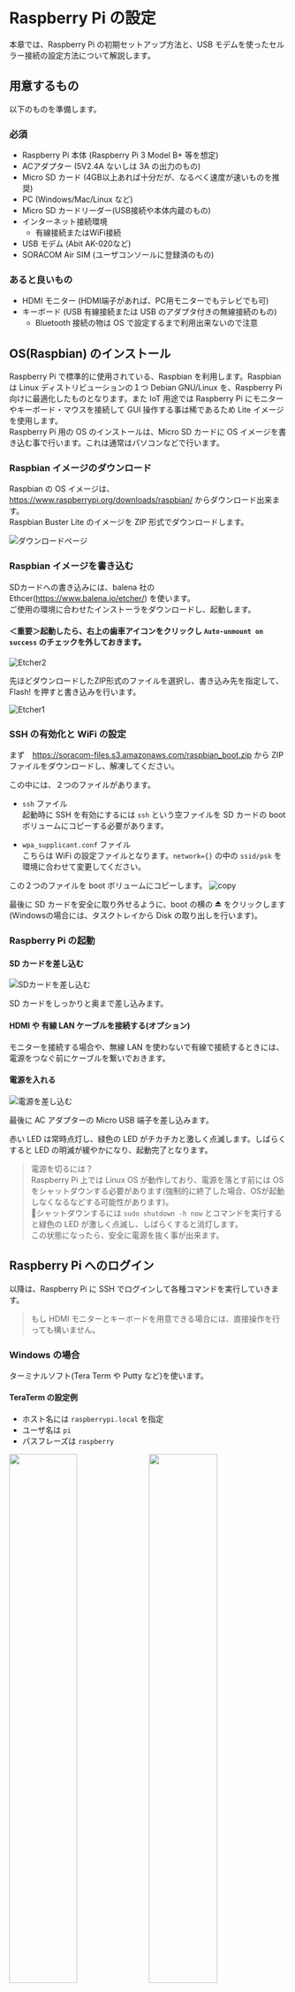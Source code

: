 # Raspberry Pi の設定
本章では、Raspberry Pi の初期セットアップ方法と、USB モデムを使ったセルラー接続の設定方法について解説します。

## 用意するもの
以下のものを準備します。

### 必須
- Raspberry Pi 本体 (Raspberry Pi 3 Model B+ 等を想定)
- ACアダプター (5V2.4A ないしは 3A の出力のもの)
- Micro SD カード (4GB以上あれば十分だが、なるべく速度が速いものを推奨)
- PC (Windows/Mac/Linux など)
- Micro SD カードリーダー(USB接続や本体内蔵のもの)
- インターネット接続環境
    - 有線接続またはWiFi接続
- USB モデム (Abit AK-020など)
- SORACOM Air SIM (ユーザコンソールに登録済のもの)

### あると良いもの
- HDMI モニター (HDMI端子があれば、PC用モニターでもテレビでも可)
- キーボード (USB 有線接続または USB のアダプタ付きの無線接続のもの)
    - Bluetooth 接続の物は OS で設定するまで利用出来ないので注意

## <a name="INSTALL">OS(Raspbian) のインストール</a>
Raspberry Pi で標準的に使用されている、Raspbian を利用します。Raspbian は Linux ディストリビューションの１つ Debian GNU/Linux を、Raspberry Pi 向けに最適化したものとなります。また IoT 用途では Raspberry Pi にモニターやキーボード・マウスを接続して GUI 操作する事は稀であるため Lite イメージを使用します。  
Raspberry Pi 用の OS のインストールは、Micro SD カードに OS イメージを書き込む事で行います。これは通常はパソコンなどで行います。

### Raspbian イメージのダウンロード
Raspbian の OS イメージは、https://www.raspberrypi.org/downloads/raspbian/ からダウンロード出来ます。  
Raspbian Buster Lite のイメージを ZIP 形式でダウンロードします。

![ダウンロードページ](img/raspbian1.png)

### Raspbian イメージを書き込む
SDカードへの書き込みには、balena 社の Ethcer(https://www.balena.io/etcher/) を使います。  
ご使用の環境に合わせたインストーラをダウンロードし、起動します。  

#### ＜重要＞起動したら、右上の歯車アイコンをクリックし `Auto-unmount on success` のチェックを外しておきます。

![Etcher2](img/etcher2.png)

先ほどダウンロードしたZIP形式のファイルを選択し、書き込み先を指定して、Flash! を押すと書き込みを行います。

![Etcher1](img/etcher1.png)

### SSH の有効化と WiFi の設定
まず　https://soracom-files.s3.amazonaws.com/raspbian_boot.zip から ZIP ファイルをダウンロードし、解凍してください。

この中には、２つのファイルがあります。

- `ssh` ファイル  
起動時に SSH を有効にするには `ssh` という空ファイルを SD カードの boot ボリュームにコピーする必要があります。

- `wpa_supplicant.conf` ファイル  
こちらは WiFi の設定ファイルとなります。`network={}` の中の `ssid/psk` を環境に合わせて変更してください。  

この２つのファイルを boot ボリュームにコピーします。
![copy](img/copy.png)

最後に SD カードを安全に取り外せるように、boot の横の ⏏ をクリックします(Windowsの場合には、タスクトレイから Disk の取り出しを行います)。

### Raspberry Pi の起動
#### SD カードを差し込む  
![SDカードを差し込む](img/raspi-1.jpg)

SD カードをしっかりと奥まで差し込みます。

#### HDMI や 有線 LAN ケーブルを接続する(オプション)
モニターを接続する場合や、無線 LAN を使わないで有線で接続するときには、電源をつなぐ前にケーブルを繋いでおきます。

#### 電源を入れる
![電源を差し込む](img/raspi-2.jpg)

最後に AC アダプターの Micro USB 端子を差し込みます。

赤い LED は常時点灯し、緑色の LED がチカチカと激しく点滅します。しばらくすると LED の明滅が緩やかになり、起動完了となります。

> 電源を切るには？  
> Raspberry Pi 上では Linux OS が動作しており、電源を落とす前には OS をシャットダウンする必要があります(強制的に終了した場合、OSが起動しなくなるなどする可能性があります)。  
> シャットダウンするには `sudo shutdown -h now` とコマンドを実行すると緑色の LED が激しく点滅し、しばらくすると消灯します。  
> この状態になったら、安全に電源を抜く事が出来ます。

## <a name="LOGIN">Raspberry Pi へのログイン</a>
以降は、Raspberry Pi に SSH でログインして各種コマンドを実行していきます。

> もし HDMI モニターとキーボードを用意できる場合には、直接操作を行っても構いません。

### Windows の場合
ターミナルソフト(Tera Term や Putty など)を使います。

#### TeraTerm の設定例
- ホスト名には `raspberrypi.local` を指定
- ユーザ名は `pi`
- パスフレーズは `raspberry`

<img src="img/teraterm-1.png" width="49.5%">
<img src="img/teraterm-2.png" width="49.5%">
<img src="img/teraterm-3.png" width="49.5%">
<img src="img/teraterm-4.png" width="49.5%">

#### トラブルシュート
> 「無効なホスト」と表示される

OS が最新の Windows 10 でない場合には `raspberrypi.local` という名前で接続ができない場合があります。  
その場合 Raspberry Pi を PC モニターや TV に HDMI 接続して IP アドレスを確認し、IP アドレスを指定して接続をしてください。

> 「接続が拒否されました」と表示される

SSH サービスが起動していません。SD カードの boot ボリュームに ssh ファイルをコピー出来ていなかった可能性が考えられます。  
もう一度イメージ書き込みからやり直すと良いでしょう。

### Mac/Linux の場合
macOS の「ターミナル」(アプリケーション→ユーティリティ→ターミナル)や Ubuntu の「端末」アプリケーションなどのターミナルソフトを起動し、以下のようなコマンドを実行します。

#### コマンド
```
ssh pi@raspberrypi.local
raspberry
```

#### 実行結果
```
~$ ssh pi@raspberrypi.local
Warning: Permanently added 'raspberrypi.local' (ECDSA) to the list of known hosts.
pi@raspberrypi.local's password: raspberry (画面には表示されません)
Linux raspberrypi 4.19.75-v7+ #1270 SMP Tue Sep 24 18:45:11 BST 2019 armv7l

The programs included with the Debian GNU/Linux system are free software;
the exact distribution terms for each program are described in the
individual files in /usr/share/doc/*/copyright.

Debian GNU/Linux comes with ABSOLUTELY NO WARRANTY, to the extent
permitted by applicable law.
Last login: Tue Oct 29 16:17:13 2019

SSH is enabled and the default password for the 'pi' user has not been changed.
This is a security risk - please login as the 'pi' user and type 'passwd' to set a new password.

pi@raspberrypi:~ $
```

![Mac Terminal](img/terminal.png)

上記のような画面となれば、Raspberry Pi への SSH ログインが出来たことになります。

#### トラブルシュート

> ssh: Could not resolve hostname raspberrypi.local: nodename nor servname provided, or not known

Raspberry Pi が正しく起動していないか、PC と異なるネットワークに接続されている可能性などが考えられます。  
HDMI モニターがある場合には画面上で IP アドレスを確認し、 `ssh pi@192.168.xxx.xxx` のように IP アドレスを指定してコマンドを実行してみましょう。

> ssh: connect to host raspberrypi.local port 22: Connection refused

SSH サービスが起動していません。SD カードの boot ボリュームに ssh ファイルをコピー出来ていなかった可能性が考えられます。  
もう一度イメージ書き込みからやり直すと良いでしょう。

### パスワード設定
初期パスワードのままでは、悪意のあるユーザに乗っ取られてしまう可能性があるので、必ずパスワードを変更しておきましょう。

#### コマンド
```
passwd
raspberry
新しいパスワード
```

#### 実行結果

```git

pi@raspberrypi:~ $ passwd
Changing password for pi.
Current password: raspberry (画面には表示されません)
New password: 新しいパスワード
Retype new password: 新しいパスワード
passwd: password updated successfully
```

### ホスト名設定
もし複数の Raspberry Pi を使う予定がある場合は、ホスト名も変更しておくと良いでしょう。

`sudo raspi-config` コマンド -> 2. Network Options -> Hostname

### USB ドングルの準備
ユーザコンソールに登録済みの SORACOM Air SIM を USB ドングルに入れ、Raspberry Pi と接続します。

#### AK-020 の蓋を開ける
<img src="img/ak-020-1.jpg" width="49.5%">
<img src="img/ak-020-2.jpg" width="49.5%">

#### SIM を台紙から外す
一番外側を外して、標準サイズになるようにします

<img src="img/air-sim-1.jpg" width="49.5%">
<img src="img/air-sim-2.jpg" width="49.5%">

#### SIM をスロットに差し込む
いったん 平らなところに SIM を置き、押さえながら滑らせるようにしてスロットに入れます

<img src="img/ak-020-3.jpg" width="49.5%">
<img src="img/ak-020-4.jpg" width="49.5%">

#### USB スロット(任意)に AK-020 を差し込む
<img src=img/raspi-ak-020-1.jpg width="49.5%">
<img src=img/raspi-ak-020-2.jpg width="49.5%">

### 接続の設定を行う
Raspberry Pi 上で以下のようにコマンドを実行し、設定スクリプト(setup_air.sh) を実行します。

#### コマンド
```
curl https://soracom-files.s3.amazonaws.com/setup_air.sh | sudo bash
(しばらく待って)
ifconfig ppp0
```

#### 実行結果
```
pi@raspberrypi:~ $ curl -s https://soracom-files.s3.amazonaws.com/setup_air.sh | sudo bash
--- 1. Check required packages
wvdial is not installed! installing wvdial...

Get:1 http://archive.raspberrypi.org/debian buster InRelease [25.2 kB]
Get:2 http://raspbian.raspberrypi.org/raspbian buster InRelease [15.0 kB]
Get:3 http://archive.raspberrypi.org/debian buster/main armhf Packages [259 kB]
Get:4 http://raspbian.raspberrypi.org/raspbian buster/main armhf Packages [13.0 MB]
Fetched 13.3 MB in 48s (276 kB/s)
Reading package lists... Done
Reading package lists... Done
Building dependency tree
Reading state information... Done
The following additional packages will be installed:
  libpcap0.8 libuniconf4.6 libwvstreams4.6-base libwvstreams4.6-extras ppp
The following NEW packages will be installed:
  libpcap0.8 libuniconf4.6 libwvstreams4.6-base libwvstreams4.6-extras ppp wvdial
0 upgraded, 6 newly installed, 0 to remove and 35 not upgraded.
Need to get 1,178 kB of archives.
After this operation, 3,186 kB of additional disk space will be used.
Get:1 http://ftp.jaist.ac.jp/pub/Linux/raspbian-archive/raspbian buster/main armhf libpcap0.8 armhf 1.8.1-6 [124 kB]
Get:2 http://ftp.jaist.ac.jp/pub/Linux/raspbian-archive/raspbian buster/main armhf libwvstreams4.6-base armhf 4.6.1-14 [191 kB]
Get:3 http://ftp.jaist.ac.jp/pub/Linux/raspbian-archive/raspbian buster/main armhf libwvstreams4.6-extras armhf 4.6.1-14 [325 kB]
Get:4 http://ftp.jaist.ac.jp/pub/Linux/raspbian-archive/raspbian buster/main armhf libuniconf4.6 armhf 4.6.1-14 [139 kB]
Get:6 http://ftp.jaist.ac.jp/pub/Linux/raspbian-archive/raspbian buster/main armhf wvdial armhf 1.61-5 [86.6 kB]
Get:5 http://ftp.tsukuba.wide.ad.jp/Linux/raspbian/raspbian buster/main armhf ppp armhf 2.4.7-2+4.1 [312 kB]
Fetched 1,178 kB in 34s (35.1 kB/s)
Preconfiguring packages ...
Selecting previously unselected package libpcap0.8:armhf.
(Reading database ... 39798 files and directories currently installed.)
Preparing to unpack .../0-libpcap0.8_1.8.1-6_armhf.deb ...
Unpacking libpcap0.8:armhf (1.8.1-6) ...
Selecting previously unselected package libwvstreams4.6-base.
Preparing to unpack .../1-libwvstreams4.6-base_4.6.1-14_armhf.deb ...
Unpacking libwvstreams4.6-base (4.6.1-14) ...
Selecting previously unselected package libwvstreams4.6-extras.
Preparing to unpack .../2-libwvstreams4.6-extras_4.6.1-14_armhf.deb ...
Unpacking libwvstreams4.6-extras (4.6.1-14) ...
Selecting previously unselected package libuniconf4.6.
Preparing to unpack .../3-libuniconf4.6_4.6.1-14_armhf.deb ...
Unpacking libuniconf4.6 (4.6.1-14) ...
Selecting previously unselected package ppp.
Preparing to unpack .../4-ppp_2.4.7-2+4.1_armhf.deb ...
Unpacking ppp (2.4.7-2+4.1) ...
Selecting previously unselected package wvdial.
Preparing to unpack .../5-wvdial_1.61-5_armhf.deb ...
Unpacking wvdial (1.61-5) ...
Setting up libpcap0.8:armhf (1.8.1-6) ...
Setting up libwvstreams4.6-base (4.6.1-14) ...
Setting up ppp (2.4.7-2+4.1) ...
Created symlink /etc/systemd/system/multi-user.target.wants/pppd-dns.service → /lib/systemd/system/pppd-dns.service.
Setting up libwvstreams4.6-extras (4.6.1-14) ...
Setting up libuniconf4.6 (4.6.1-14) ...
Setting up wvdial (1.61-5) ...

Sorry.  You can retry the autodetection at any time by running "wvdialconf".
   (Or you can create /etc/wvdial.conf yourself.)
Processing triggers for systemd (241-7~deb10u1+rpi1) ...
Processing triggers for man-db (2.8.5-2) ...
Processing triggers for libc-bin (2.28-10+rpi1) ...

# please ignore message above, as /etc/wvdial.conf will be created soon.

ok.

--- 2. Patching /lib/systemd/system/ifup@.service
ok.

--- 3. Generate config files
Adding network interface 'wwan0'.
Adding udev rules for modem detection.
ok.

--- 4. Initialize Modem
Found un-initilized modem. Trying to initialize it ...
ok.
Now you are all set.

Tips:
 - When you plug your usb-modem, it will automatically connect.
 - If you want to disconnect manually or connect again, you can use 'sudo ifdown wwan0' / 'sudo ifup wwan0' commands.
 - Or you can just execute 'sudo wvdial'.

(しばらく待って)

pi@raspberrypi:~ $ ifconfig ppp0
ppp0: flags=4305<UP,POINTOPOINT,RUNNING,NOARP,MULTICAST>  mtu 1500
        inet 10.222.175.59  netmask 255.255.255.255  destination 10.64.64.64
        ppp  txqueuelen 3  (Point-to-Point Protocol)
        RX packets 101  bytes 452 (452.0 B)
        RX errors 0  dropped 0  overruns 0  frame 0
        TX packets 102  bytes 2201 (2.1 KiB)
        TX errors 0  dropped 0 overruns 0  carrier 0  collisions 0

```

inet の後に続けて 10. で始まる IP アドレスが表示されていれば、接続完了です。

#### トラブルシュート
> curl: (6) Could not resolve host: soracom-files.s3.amazonaws.com

のようなメッセージが出る場合は、raspberry pi がインターネットに接続されていません。

セットアップスクリプトをダウンロードしたり接続に必要なパッケージをダウンロードするためには、Raspberry Pi をいったん WiFi や 有線 LAN などでインターネット接続する必要があります。

WiFi の設定を行うかルータの有線 LAN ポートに繋ぐなどして、インターネット接続を行ってから再度実行してください。

> USB ドングルの LED が赤く点滅する

SIM がスロットに正しく挿入できていない可能性があります

> ifconfig ppp0 で下記のようにアドレスが表示されない

```
pi@raspberrypi:~ $ ifconfig ppp0
ppp0: flags=4240<POINTOPOINT,NOARP,MULTICAST>  mtu 1500
        ppp  txqueuelen 3  (Point-to-Point Protocol)
        RX packets 88  bytes 364 (364.0 B)
        RX errors 0  dropped 0  overruns 0  frame 0
        TX packets 90  bytes 1937 (1.8 KiB)
        TX errors 0  dropped 0 overruns 0  carrier 0  collisions 0
```

SIM が休止中か、ユーザコンソールに登録されていない可能性があります

----

以上で本章は完了です。